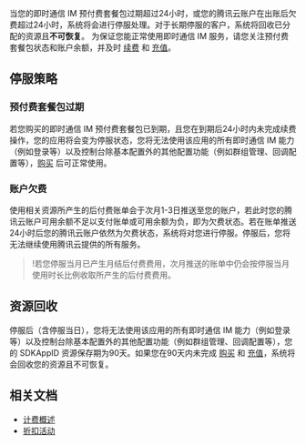当您的即时通信 IM 预付费套餐包过期超过24小时，或您的腾讯云账户在出账后欠费超过24小时，系统将会进行停服处理。对于长期停服的客户，系统将回收已分配的资源且**不可恢复**。
为保证您能正常使用即时通信 IM 服务，请您关注预付费套餐包状态和账户余额，并及时 [续费](https://cloud.tencent.com/document/product/269/32472) 和 [充值](https://cloud.tencent.com/document/product/555/9902)。

## 停服策略
### 预付费套餐包过期
若您购买的即时通信 IM 预付费套餐包已到期，且您在到期后24小时内未完成续费操作，您的应用将会变为停服状态，您将无法使用该应用的所有即时通信 IM 能力（例如登录等）以及控制台除基本配置外的其他配置功能（例如群组管理、回调配置等），[购买](https://buy.cloud.tencent.com/avc) 后可正常使用。

### 账户欠费
使用相关资源所产生的后付费账单会于次月1-3日推送至您的账户，若此时您的腾讯云账户可用余额不足以支付账单或可用余额为负，即为欠费状态。若在账单推送24小时后您的腾讯云账户依然为欠费状态，系统将对您进行停服。停服后，您将无法继续使用腾讯云提供的所有服务。
>!若您停服当月已产生月结后付费费用，次月推送的账单中仍会按停服当月使用时长比例收取所产生的后付费费用。
## 资源回收
停服后（含停服当日），您将无法使用该应用的所有即时通信 IM 能力（例如登录等）以及控制台除基本配置外的其他配置功能（例如群组管理、回调配置等），您的 SDKAppID 资源保存期为90天。如果您在90天内未完成 [购买](https://buy.cloud.tencent.com/avc) 和 [充值](https://cloud.tencent.com/document/product/555/9902)，系统将会回收您的资源且不可恢复。

## 相关文档
- [计费概述](https://cloud.tencent.com/document/product/269/11673)
- [折扣活动](https://cloud.tencent.com/document/product/269/46181)

